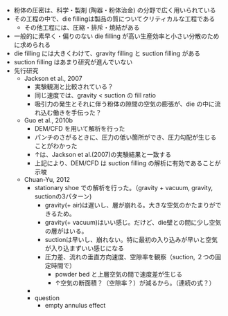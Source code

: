 * 粉体の圧密は、科学・製剤 (陶器・粉体治金) の分野で広く用いられている
* その工程の中で、die fillingは製品の質についてクリティカルな工程である
  * その他工程には、圧縮・排斥・焼結がある
* 一般的に素早く・偏りのない die filling が高い生産効率と小さい分散のために求められる  
* die filling には大きくわけて、gravity filling と suction filling がある
* suction filling はあまり研究が進んでいない  
* 先行研究
  * Jackson et al., 2007
    * 実験観測と比較されている？
    * 同じ速度では、gravity < suction の fill ratio
    * 吸引力の発生とそれに伴う粉体の隙間の空気の膨張が、die の中に流れ込む働きを手伝った？
  * Guo et al., 2010b
    * DEM/CFD を用いて解析を行った
    * パンチのさがるときに、圧力の低い箇所ができ、圧力勾配が生じることがわかった
    * ↑は、Jackson et al.(2007)の実験結果と一致する
    * 上記により、DEM/CFD は suction filling の解析に有効であることが示唆
  * Chuan-Yu, 2012
    * stationary shoe での解析を行った。（gravity + vacuum, gravity, suctionの3パターン)
      * gravity(+ air)は遅いし、層が崩れる。大きな空気のかたまりができるため。
      * gravity(+ vacuum)はいい感じ。だけど、die壁との間に少し空気の層がはいる。
      * suctionは早いし、崩れない。特に最初の入り込みが早いと空気が入り込まずいい感じになる
      * 圧力差、流れの垂直方向速度、空隙率を観察（suction, ２つの固定時間で）
        * powder bed と上層空気の間で速度差が生じる
        * ↑空気の断面積？（空隙率？）が減るから。（連続の式？）
    * 
    * question
      * empty annulus effect

